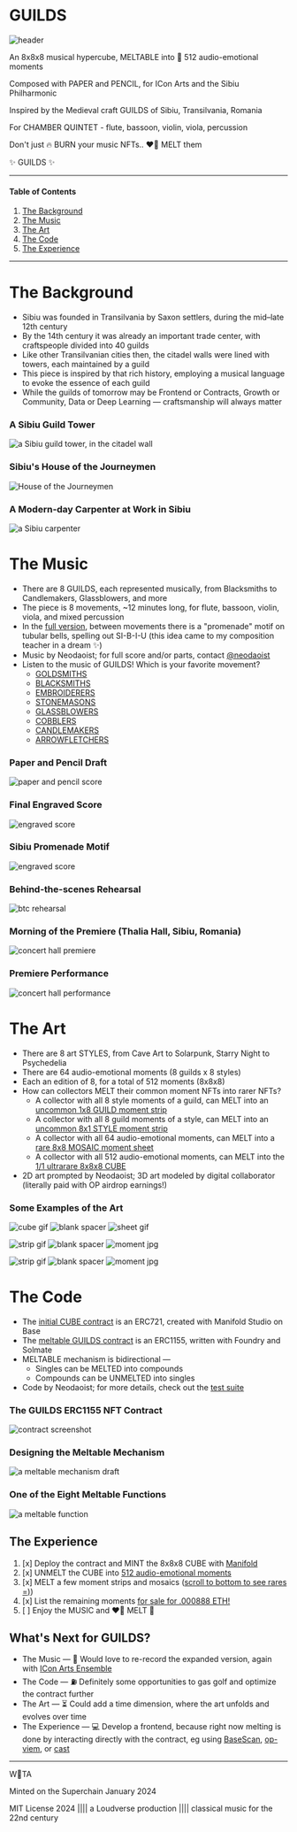 # GUILDS

![header](./media/HEADER.jpg)

An 8x8x8 musical hypercube, MELTABLE into 💙 512 audio-emotional moments

Composed with PAPER and PENCIL, for ICon Arts and the Sibiu Philharmonic

Inspired by the Medieval craft GUILDS of Sibiu, Transilvania, Romania

For CHAMBER QUINTET - flute, bassoon, violin, viola, percussion

Don't just 🔥 BURN your music NFTs.. ❤️‍🔥 MELT them

✨ GUILDS ✨

---

#### Table of Contents

1. [The Background](#the-background)
2. [The Music](#the-music)
3. [The Art](#the-art)
4. [The Code](#the-code)
5. [The Experience](#the-experience)

---

# The Background

- Sibiu was founded in Transilvania by Saxon settlers, during the mid–late 12th century
- By the 14th century it was already an important trade center, with craftspeople divided into 40 guilds
- Like other Transilvanian cities then, the citadel walls were lined with towers, each maintained by a guild
- This piece is inspired by that rich history, employing a musical language to evoke the essence of each guild
- While the guilds of tomorrow may be Frontend or Contracts, Growth or Community, Data or Deep Learning — craftsmanship will always matter

### A Sibiu Guild Tower
![a Sibiu guild tower, in the citadel wall](./media/GUILDTOWER-small.jpg)

### Sibiu's House of the Journeymen
![House of the Journeymen](./media/GUILDHOUSE-small.jpg)

### A Modern-day Carpenter at Work in Sibiu
![a Sibiu carpenter](./media/GUILDWORKER-small.jpg)

# The Music

- There are 8 GUILDS, each represented musically, from Blacksmiths to Candlemakers, Glassblowers, and more
- The piece is 8 movements, ~12 minutes long, for flute, bassoon, violin, viola, and mixed percussion
- In the [full version](https://gallery.manifold.xyz/base/0x4db3ab8e606eadf3d94cf5349a35c415156b89b3/1), between movements there is a "promenade" motif on tubular bells, spelling out SI-B-I-U (this idea came to my composition teacher in a dream ✨)
- Music by Neodaoist; for full score and/or parts, contact [@neodaoist](https://twitter.com/neodaoist)
- Listen to the music of GUILDS! Which is your favorite movement?
  - [GOLDSMITHS](https://opensea.io/assets/base/0xe09cd75b2e3a874f08fb8d09a98bdea307a1ff92/9)
  - [BLACKSMITHS](https://opensea.io/assets/base/0xe09cd75b2e3a874f08fb8d09a98bdea307a1ff92/50)
  - [EMBROIDERERS](https://opensea.io/assets/base/0xe09cd75b2e3a874f08fb8d09a98bdea307a1ff92/35)
  - [STONEMASONS](https://opensea.io/assets/base/0xe09cd75b2e3a874f08fb8d09a98bdea307a1ff92/4)
  - [GLASSBLOWERS](https://opensea.io/assets/base/0xe09cd75b2e3a874f08fb8d09a98bdea307a1ff92/21)
  - [COBBLERS](https://opensea.io/assets/base/0xe09cd75b2e3a874f08fb8d09a98bdea307a1ff92/30)
  - [CANDLEMAKERS](https://opensea.io/assets/base/0xe09cd75b2e3a874f08fb8d09a98bdea307a1ff92/47)
  - [ARROWFLETCHERS](https://opensea.io/assets/base/0xe09cd75b2e3a874f08fb8d09a98bdea307a1ff92/64)

### Paper and Pencil Draft
![paper and pencil score](./media/PAPERSCORE.jpg)

### Final Engraved Score
![engraved score](./media/ENGRAVEDSCORE.jpg)

### Sibiu Promenade Motif
![engraved score](./media/PROMENADE.jpg)

### Behind-the-scenes Rehearsal
![btc rehearsal](./media/REHEARSAL.jpg)

### Morning of the Premiere (Thalia Hall, Sibiu, Romania)
![concert hall premiere](./media/PREMIERE.jpg)

### Premiere Performance
![concert hall performance](./media/PERFORMANCE.jpg)

# The Art

- There are 8 art STYLES, from Cave Art to Solarpunk, Starry Night to Psychedelia
- There are 64 audio-emotional moments (8 guilds x 8 styles)
- Each an edition of 8, for a total of 512 moments (8x8x8)
- How can collectors MELT their common moment NFTs into rarer NFTs?
  - A collector with all 8 style moments of a guild, can MELT into an [uncommon 1x8 GUILD moment strip](https://opensea.io/assets/base/0xe09cd75b2e3a874f08fb8d09a98bdea307a1ff92/66)
  - A collector with all 8 guild moments of a style, can MELT into an [uncommon 8x1 STYLE moment strip](https://opensea.io/assets/base/0xe09cd75b2e3a874f08fb8d09a98bdea307a1ff92/73)
  - A collector with all 64 audio-emotional moments, can MELT into a [rare 8x8 MOSAIC moment sheet](https://opensea.io/assets/base/0xe09cd75b2e3a874f08fb8d09a98bdea307a1ff92/81)
  - A collector with all 512 audio-emotional moments, can MELT into the [1/1 ultrarare 8x8x8 CUBE](https://gallery.manifold.xyz/base/0x4db3ab8e606eadf3d94cf5349a35c415156b89b3/1)
- 2D art prompted by Neodaoist; 3D art modeled by digital collaborator (literally paid with OP airdrop earnings!)

### Some Examples of the Art

![cube gif](./media/CUBE.gif)
![blank spacer](./media/SPACER.png)
![sheet gif](./media/SHEET.gif)

![strip gif](./media/STYLESTRIP.gif)
![blank spacer](./media/SPACER.png)
![moment jpg](./media/MOMENT-arrowfletchers-solarpunk.jpg)

![strip gif](./media/MOMENT-arrowfletchers-cubism.jpg)
![blank spacer](./media/SPACER.png)
![moment jpg](./media/MOMENT-arrowfletchers-anime.jpg)

# The Code

- The [initial CUBE contract](https://basescan.org/address/0x4db3ab8e606eadf3d94cf5349a35c415156b89b3?a=1#code) is an ERC721, created with Manifold Studio on Base
- The [meltable GUILDS contract](https://basescan.org/address/0xe09cd75b2e3a874f08fb8d09a98bdea307a1ff92#code) is an ERC1155, written with Foundry and Solmate
- MELTABLE mechanism is bidirectional —
  - Singles can be MELTED into compounds
  - Compounds can be UNMELTED into singles
- Code by Neodaoist; for more details, check out the [test suite](./test/Guilds.t.sol)

### The GUILDS ERC1155 NFT Contract
![contract screenshot](./media/CONTRACT.jpg)

### Designing the Meltable Mechanism
![a meltable mechanism draft](./media/MECHANISM.jpg)

### One of the Eight Meltable Functions
![a meltable function](./media/MELT.jpg)

## The Experience

1. [x] Deploy the contract and MINT the 8x8x8 CUBE with [Manifold](https://gallery.manifold.xyz/base/0x4db3ab8e606eadf3d94cf5349a35c415156b89b3/1)
2. [x] UNMELT the CUBE into [512 audio-emotional moments](https://basescan.org/tx/0x01a9df31ac13b0317af88fb403ea94940b0d2d2f951dca3d65633c781c5a37c1)
3. [x] MELT a few moment strips and mosaics ([scroll to bottom to see rares =)](https://zora.co/0x4ab68ce2dd8dbdd17f925b5ab49e6f7ad433013b))
4. [x] List the remaining moments [for sale for .000888 ETH!](https://opensea.io/collection/guilds888)
5. [ ] Enjoy the MUSIC and ❤️‍🔥 MELT 🫠

## What's Next for GUILDS?

- The Music — 🎻 Would love to re-record the expanded version, again with [ICon Arts Ensemble](https://iconartsfestival.com/)
- The Code — ⛽️ Definitely some opportunities to gas golf and optimize the contract further
- The Art — ⏳ Could add a time dimension, where the art unfolds and evolves over time
- The Experience — 💻 Develop a frontend, because right now melting is done by interacting directly with the contract, eg using [BaseScan](https://basescan.org/), [op-viem](https://www.opviem.sh/), or [cast](https://book.getfoundry.sh/cast/)

---

W💙TA

Minted on the Superchain January 2024

MIT License 2024 |||| a Loudverse production |||| classical music for the 22nd century
